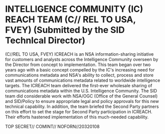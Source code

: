 # INTELLIGENCE COMMUNITY (IC) REACH TEAM (C// REL TO USA, FVEY) (Submitted by the SID Technlcal Director) 

(C//REL TO USA, FVEY) ICREACH is an NSA information-sharing initiative for customers and analysts across the Intelligence Community overseen by the Director from concept to implementation. This team began over two years ago with a basic concept compelled by the IC's increasing need for communications metadata and NSA's ability to collect, process and store vast amounts of communications metadata related to worldwide intelligence targets. The ICREACH team delivered the first-ever wholesale sharing of communications metadata within the U.S. Intelligence Community. The SID team did considerable work with NSA/OGC (Office of the General Counsel) and SID/Policy to ensure appropriate legal and policy approvals for this new technical capability. In addition, the team briefed the Second Party partners on this effort to set the stage for Second Party participation in ICREACH. Their efforts hastened implementation of this much-needed capability.

TOP SECRET// COMINT// NOFORN//20320108
